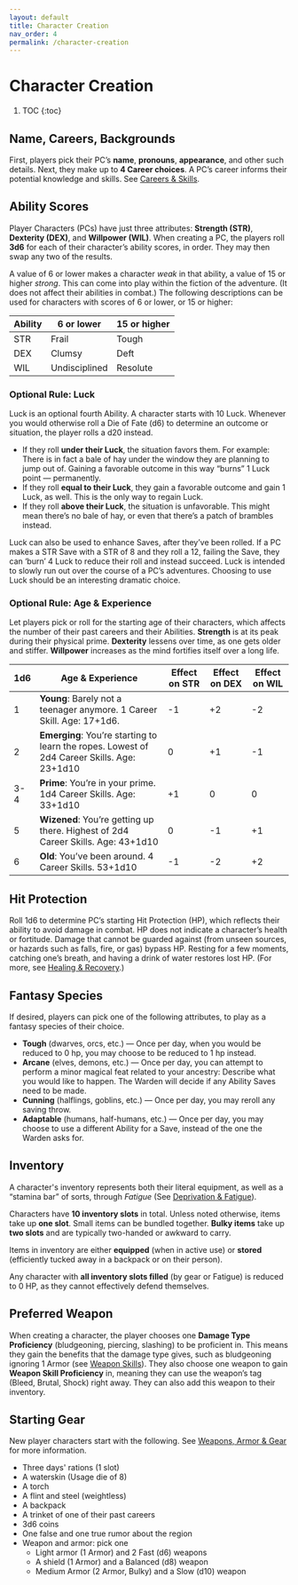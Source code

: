 ```yaml
---
layout: default
title: Character Creation
nav_order: 4
permalink: /character-creation
---
```

# Character Creation
1. TOC
{:toc}

## Name, Careers, Backgrounds

First, players pick their PC’s **name**, **pronouns**, **appearance**, and other such details. Next, they make up to **4 Career choices**. A PC’s career informs their potential knowledge and skills. See [Careers & Skills](/careers-skills).

## Ability Scores

Player Characters (PCs) have just three attributes: **Strength (STR)**, **Dexterity (DEX)**, and **Willpower (WIL)**. When creating a PC, the players roll **3d6** for each of their character’s ability scores, in order. They may then swap any two of the results.

A value of 6 or lower makes a character *weak* in that ability, a value of 15 or higher *strong*. This can come into play within the fiction of the adventure. (It does not affect their abilities in combat.) The following descriptions can be used for characters with scores of 6 or lower, or 15 or higher:

| **Ability** | **6 or lower** | **15 or higher** |
| ----------- | -------------- | ---------------- |
| STR         | Frail          | Tough            |
| DEX         | Clumsy         | Deft             |
| WIL         | Undisciplined  | Resolute         |

### Optional Rule: Luck

Luck is an optional fourth Ability. A character starts with 10 Luck. Whenever you would otherwise roll a Die of Fate (d6) to determine an outcome or situation, the player rolls a d20 instead.

- If they roll **under their Luck**, the situation favors them. For example: There is in fact a bale of hay under the window they are planning to jump out of. Gaining a favorable outcome in this way “burns” 1 Luck point — permanently.
- If they roll **equal to their Luck**, they gain a favorable outcome and gain 1 Luck, as well. This is the only way to regain Luck.
- If they roll **above their Luck**, the situation is unfavorable. This might mean there’s no bale of hay, or even that there’s a patch of brambles instead.

Luck can also be used to enhance Saves, after they’ve been rolled. If a PC makes a STR Save with a STR of 8 and they roll a 12, failing the Save, they can ‘burn’ 4 Luck to reduce their roll and instead succeed. Luck is intended to slowly run out over the course of a PC’s adventures. Choosing to use Luck should be an interesting dramatic choice.

### Optional Rule: Age & Experience

Let players pick or roll for the starting age of their characters, which affects the number of their past careers and their Abilities. **Strength** is at its peak during their physical prime. **Dexterity** lessens over time, as one gets older and stiffer. **Willpower** increases as the mind fortifies itself over a long life.

| **1d6** | **Age & Experience**                                         | **Effect on STR** | **Effect on DEX** | **Effect on WIL** |
| ------- | ------------------------------------------------------------ | ----------------- | ----------------- | ----------------- |
| 1       | **Young**: Barely not a teenager anymore. 1 Career Skill. Age: 17+1d6. | -1                | +2                | -2                |
| 2       | **Emerging**: You’re starting to learn the ropes. Lowest of 2d4 Career Skills. Age: 23+1d10 | 0                 | +1                | -1                |
| 3-4     | **Prime**: You’re in your prime. 1d4 Career Skills. Age: 33+1d10 | +1                | 0                 | 0                 |
| 5       | **Wizened**: You’re getting up there. Highest of 2d4 Career Skills. Age: 43+1d10 | 0                 | -1                | +1                |
| 6       | **Old**: You’ve been around. 4 Career Skills. 53+1d10        | -1                | -2                | +2                |

## Hit Protection

Roll 1d6 to determine PC’s starting Hit Protection (HP), which reflects their ability to avoid damage in combat. HP does not indicate a character’s health or fortitude. Damage that cannot be guarded against (from unseen sources, or hazards such as falls, fire, or gas) bypass HP. Resting for a few moments, catching one’s breath, and having a drink of water restores lost HP. (For more, see [Healing & Recovery](/rules#healing--recovery).)

## Fantasy Species

If desired, players can pick one of the following attributes, to play as a fantasy species of their choice.

- **Tough** (dwarves, orcs, etc.) — Once per day, when you would be reduced to 0 hp, you may choose to be reduced to 1 hp instead.
- **Arcane** (elves, demons, etc.) — Once per day, you can attempt to perform a minor magical feat related to your ancestry: Describe what you would like to happen. The Warden will decide if any Ability Saves need to be made.
- **Cunning** (halflings, goblins, etc.) — Once per day, you may reroll any saving throw.
- **Adaptable** (humans, half-humans, etc.) — Once per day, you may choose to use a different Ability for a Save, instead of the one the Warden asks for.

## Inventory

A character's inventory represents both their literal equipment, as well as a “stamina bar” of sorts, through *Fatigue* (See [Deprivation & Fatigue](/rules#deprivation--fatigue)).

Characters have **10 inventory slots** in total. Unless noted otherwise, items take up **one slot**. Small items can be bundled together. **Bulky items** take up **two slots** and are typically two-handed or awkward to carry.

Items in inventory are either **equipped** (when in active use) or **stored** (efficiently tucked away in a backpack or on their person).

Any character with **all inventory slots filled** (by gear or Fatigue) is reduced to 0 HP, as they cannot effectively defend themselves.

## Preferred Weapon

When creating a character, the player chooses one **Damage Type Proficiency** (bludgeoning, piercing, slashing) to be proficient in. This means they gain the benefits that the damage type gives, such as bludgeoning ignoring 1 Armor (see [Weapon Skills](/weapons-armor-gear#weapon-skills)). They also choose one weapon to gain **Weapon Skill Proficiency** in, meaning they can use the weapon’s tag (Bleed, Brutal, Shock) right away. They can also add this weapon to their inventory.

## Starting Gear

New player characters start with the following. See [Weapons, Armor & Gear](/weapons-armor-gear) for more information.

- Three days' rations (1 slot)
- A waterskin (Usage die of 8)
- A torch
- A flint and steel (weightless)
- A backpack
- A trinket of one of their past careers
- 3d6 coins
- One false and one true rumor about the region
- Weapon and armor: pick one
  - Light armor (1 Armor) and 2 Fast (d6) weapons
  - A shield (1 Armor) and a Balanced (d8) weapon
  - Medium Armor (2 Armor, Bulky) and a Slow (d10) weapon
